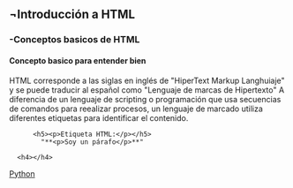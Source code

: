<h2>¬Introducción a HTML</h2>
  <h3>-Conceptos basicos de HTML</h3>
    <h4>Concepto basico para entender bien</h4>
      HTML corresponde a las siglas en inglés de "HiperText Markup Langhuiaje" y se puede traducir al español como "Lenguaje de marcas de Hipertexto"
      A diferencia de un lenguaje de scripting o programación que usa secuencias de comandos para reealizar procesos, un lenguaje de marcado
        utiliza diferentes etiquetas para identificar el contenido.
        
          <h5><p>Etiqueta HTML:</p></h5>
            "**<p>Soy un párafo</p>**"
       
      <h4></h4>
[Python](README.md)
